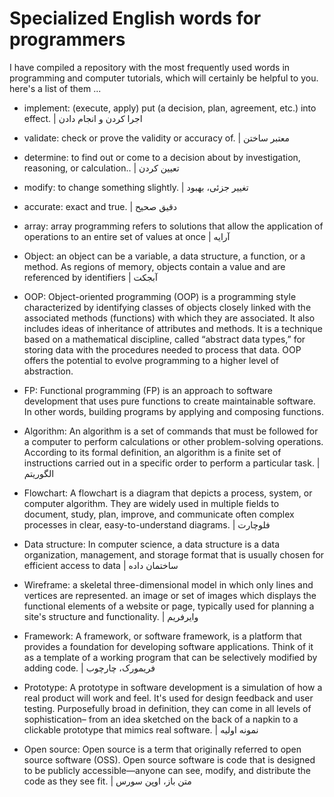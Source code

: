 # Specialized English words for programmers
I have compiled a repository with the most frequently used words in programming and computer tutorials, which will certainly be helpful to you.
here's a list of them ...

- implement: (execute, apply) put (a decision, plan, agreement, etc.) into effect. | اجرا کردن و انجام دادن
- validate: check or prove the validity or accuracy of. |  معتبر ساختن
- determine: to find out or come to a decision about by investigation, reasoning, or calculation.. | تعیین کردن
- modify: to change something slightly. | تغییر جزئی، بهبود
- accurate: exact and true. | دقیق صحیح
- array: array programming refers to solutions that allow the application of operations to an entire set of values at once | آرایه
- Object: an object can be a variable, a data structure, a function, or a method. As regions of memory, objects contain a value and are referenced by identifiers | آبجکت

- OOP: Object-oriented programming (OOP) is a programming style characterized by identifying classes of objects closely linked with the associated methods (functions) with which they are associated. It also includes ideas of inheritance of attributes and methods. It is a technique based on a mathematical discipline, called “abstract data types,” for storing data with the procedures needed to process that data. OOP offers the potential to evolve programming to a higher level of abstraction.

- FP: Functional programming (FP) is an approach to software development that uses pure functions to create maintainable software. In other words, building programs by applying and composing functions.

- Algorithm: An algorithm is a set of commands that must be followed for a computer to perform calculations or other problem-solving operations. According to its formal definition, an algorithm is a finite set of instructions carried out in a specific order to perform a particular task. | الگوریتم

- Flowchart: A flowchart is a diagram that depicts a process, system, or computer algorithm. They are widely used in multiple fields to document, study, plan, improve, and communicate often complex processes in clear, easy-to-understand diagrams. | فلوچارت

- Data structure: In computer science, a data structure is a data organization, management, and storage format that is usually chosen for efficient access to data | ساختمان داده

- Wireframe: a skeletal three-dimensional model in which only lines and vertices are represented.
an image or set of images which displays the functional elements of a website or page, typically used for planning a site's structure and functionality. | وایرفریم

- Framework: A framework, or software framework, is a platform that provides a foundation for developing software applications. Think of it as a template of a working program that can be selectively modified by adding code. | فریمورک، چارچوب

- Prototype: A prototype in software development is a simulation of how a real product will work and feel. It's used for design feedback and user testing. Purposefully broad in definition, they can come in all levels of sophistication– from an idea sketched on the back of a napkin to a clickable prototype that mimics real software. | نمونه اولیه


- Open source: Open source is a term that originally referred to open source software (OSS). Open source software is code that is designed to be publicly accessible—anyone can see, modify, and distribute the code as they see fit. | متن باز، اوپن سورس
